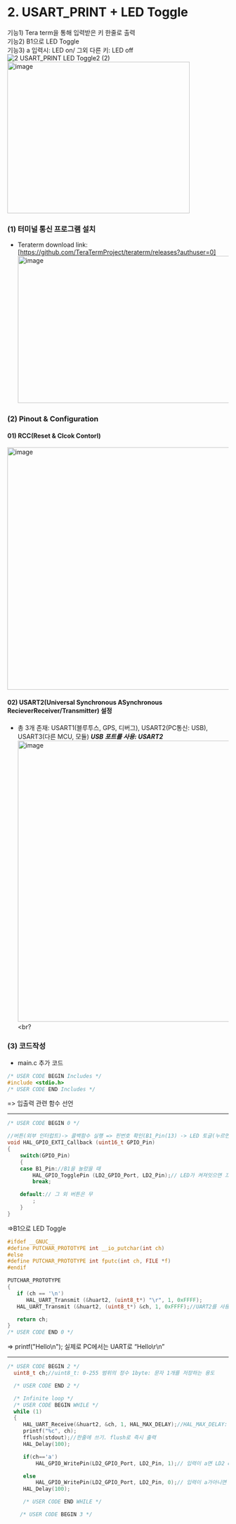 # 2. USART_PRINT + LED Toggle
기능1) Tera term을 통해 입력받은 키 한줄로 출력<br>
기능2) B1으로 LED Toggle<br>
기능3) a 입력시: LED on/ 그외 다른 키: LED off<br>
![2  USART_PRINT LED Toggle2 (2)](https://github.com/user-attachments/assets/bc87972d-5d15-43d1-b167-345993d5e45d)
<img width="415" height="345" alt="image" src="https://github.com/user-attachments/assets/1df061dd-86ba-4a18-a5a7-256feece9460" />



### (1) 터미널 통신 프로그램 설치
- Teraterm download link: [https://github.com/TeraTermProject/teraterm/releases?authuser=0]
  <img width="913" height="335" alt="image" src="https://github.com/user-attachments/assets/531bfc1c-fa3f-4a66-9a6e-7d6bbc4f883b" /><br>
  
### (2) Pinout & Configuration
#### 01) RCC(Reset & Clcok Contorl)
<img width="1105" height="552" alt="image" src="https://github.com/user-attachments/assets/fea9eacc-5b89-47b8-8bb4-f71d4eb84576" />

#### 02) USART2(Universal Synchronous ASynchronous RecieverReceiver/Transmitter) 설정
- 총 3개 존재: USART1(블루투스, GPS, 디버그), USART2(PC통신: USB), USART3(다른 MCU, 모듈)
***USB 포트를 사용: USART2***
  <img width="1870" height="640" alt="image" src="https://github.com/user-attachments/assets/c9366d71-9230-49b9-9ba2-34b3a17afe1b" /><br?
  
### (3) 코드작성
- main.c 추가 코드
```c
/* USER CODE BEGIN Includes */
#include <stdio.h>
/* USER CODE END Includes */
```
=> 입출력 관련 함수 선언
___
```c
/* USER CODE BEGIN 0 */

//버튼(외부 인터럽트)-> 콜백함수 실행 => 핀번호 확인(B1_Pin(13) -> LED 토글(누르면 켜지다가 다음번누를때 꺼짐)
void HAL_GPIO_EXTI_Callback (uint16_t GPIO_Pin)
{
	switch(GPIO_Pin)
	{
	case B1_Pin://B1을 눌렀을 때
		HAL_GPIO_TogglePin (LD2_GPIO_Port, LD2_Pin);// LED가 켜져잇으면 끄고, 켜져 있으면 견다: Toggle
		break;

	default:// 그 외 버튼은 무
		;
	}
}
```
=>B1으로 LED Toggle
```c
#ifdef __GNUC__
#define PUTCHAR_PROTOTYPE int __io_putchar(int ch)
#else
#define PUTCHAR_PROTOTYPE int fputc(int ch, FILE *f)
#endif

PUTCHAR_PROTOTYPE
{
   if (ch == '\n')
      HAL_UART_Transmit (&huart2, (uint8_t*) "\r", 1, 0xFFFF);
   HAL_UART_Transmit (&huart2, (uint8_t*) &ch, 1, 0xFFFF);//UART2를 사용해서 1글자씩 전송, 0xFFFF: 전송 대기 최대 시간 = HAL_MAX_DELAY

   return ch;
} 
/* USER CODE END 0 */

```
=> printf("Hello\n"); 실제로 PC에서는 UART로 “Hello\r\n”
___

```c
/* USER CODE BEGIN 2 */
  uint8_t ch;//uint8_t: 0-255 범위의 정수 1byte: 문자 1개를 저장하는 용도

  /* USER CODE END 2 */

  /* Infinite loop */
  /* USER CODE BEGIN WHILE */
  while (1)
  {
	 HAL_UART_Receive(&huart2, &ch, 1, HAL_MAX_DELAY);//HAL_MAX_DELAY: 문자 들어올때까지 무한 대기
     printf("%c", ch);
     fflush(stdout);//한줄에 쓰기. flush로 즉시 출력
     HAL_Delay(100);

	 if(ch=='a')
		 HAL_GPIO_WritePin(LD2_GPIO_Port, LD2_Pin, 1);// 입력이 a면 LD2 on

	 else
		 HAL_GPIO_WritePin(LD2_GPIO_Port, LD2_Pin, 0);// 입력이 a가아니면 LD2 off
     HAL_Delay(100);

     /* USER CODE END WHILE */

    /* USER CODE BEGIN 3 */
```


  
